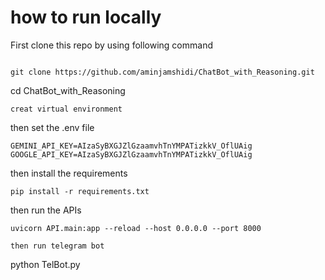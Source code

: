 
# how to run locally

First clone this repo by using following command
````

git clone https://github.com/aminjamshidi/ChatBot_with_Reasoning.git

````
cd ChatBot_with_Reasoning

````
creat virtual environment

````
then set the .env file
````
GEMINI_API_KEY=AIzaSyBXGJZlGzaamvhTnYMPATizkkV_OflUAig
GOOGLE_API_KEY=AIzaSyBXGJZlGzaamvhTnYMPATizkkV_OflUAig
````
then install the requirements
````
pip install -r requirements.txt
````
then run the APIs
````
uvicorn API.main:app --reload --host 0.0.0.0 --port 8000

then run telegram bot
````
python TelBot.py
